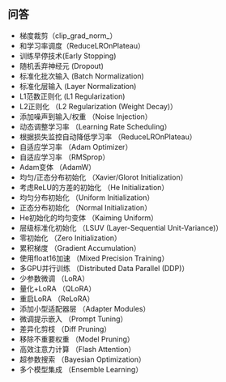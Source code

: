 ## 问答
- 梯度裁剪（clip_grad_norm_）
- 和学习率调度（ReduceLROnPlateau）
- 训练早停技术(Early Stopping)
- 随机丢弃神经元 (Dropout)
- 标准化批次输入 (Batch Normalization) 
- 标准化层输入 (Layer Normalization)
- L1范数正则化 (L1 Regularization)
- L2正则化 （L2 Regularization (Weight Decay)）
- 添加噪声到输入/权重 （Noise Injection）
- 动态调整学习率 （Learning Rate Scheduling）
- 根据损失监控自动降低学习率 （ReduceLROnPlateau）
- 自适应学习率 （Adam Optimizer）
- 自适应学习率 （RMSprop）
- Adam变体 （AdamW）
- 均匀/正态分布初始化 （Xavier/Glorot Initialization）
- 考虑ReLU的方差的初始化 （He Initialization）
- 均匀分布初始化 （Uniform Initialization）
- 正态分布初始化 （Normal Initialization）
- He初始化的均匀变体 （Kaiming Uniform）
- 层级标准化初始化 （LSUV (Layer-Sequential Unit-Variance)）
- 零初始化 （Zero Initialization）
- 累积梯度 （Gradient Accumulation）
- 使用float16加速 （Mixed Precision Training）
- 多GPU并行训练 （Distributed Data Parallel (DDP)）
- 少参数微调 （LoRA）
- 量化+LoRA （QLoRA）
- 重启LoRA （ReLoRA）
- 添加小型适配器层 （Adapter Modules）
- 微调提示嵌入 （Prompt Tuning）
- 差异化剪枝 （Diff Pruning）
- 移除不重要权重 （Model Pruning）
- 高效注意力计算 （Flash Attention）
- 超参数搜索 （Bayesian Optimization）
- 多个模型集成 （Ensemble Learning）
